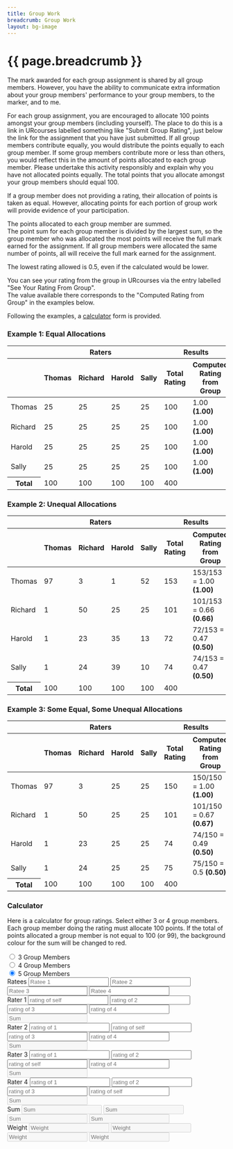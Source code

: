 ```yaml
---
title: Group Work
breadcrumb: Group Work
layout: bg-image
---
```

# {{ page.breadcrumb }}

The mark awarded for each group assignment is shared by all group members. However, you have the ability to communicate extra information about
your group members' performance to your group members,
to the marker, and to me.

For each group assignment,
you are encouraged to allocate 100 points amongst your group members
(including yourself).
The place to do this is a link in URcourses labelled something like
"Submit Group Rating",
just below the link for the assignment that you have just submitted.
If all group members contribute equally,
you would distribute the points equally to each group member.
If some group members contribute more or less than others,
you would reflect this in the amount of points allocated to each group member.
Please undertake this activity responsibly and explain why you have not
allocated points equally.
The total points that you allocate amongst your group members should equal 100.

If a group member does not providing a rating,
their allocation of points is taken as equal.
However, allocating points for each portion of
group work will provide evidence of your participation.

The points allocated to each group member are summed.  
The point sum for each group member is divided by the largest sum,
so the group member who was allocated the most points will receive
the full mark earned for the assignment.  If all group members were allocated
the same number of points, all will receive the full mark earned for the assignment.

The lowest rating allowed is 0.5, even if the calculated would be lower.

You can see your rating from the group in URcourses via the entry labelled
"See Your Rating From Group".  
The value available there corresponds to the
"Computed Rating from Group" in the examples below.

Following the examples, a <a href="#calculator">calculator</a> form is provided.

<h3>Example 1: Equal Allocations</h3>
  <div class="table-responsive">
    <table class="table table-bordered table-striped">
			<thead>
				<tr>
					<th></th>
					<th colspan="4">Raters</th>
					<th colspan="2">Results</th>
				</tr>
				<tr>
					<th></th>
					<th>Thomas</th>
					<th>Richard</th>
					<th>Harold</th>
					<th>Sally</th>
					<th>Total Rating</th>
					<th>Computed Rating from Group</th>
				</tr>
			</thead>
			<tbody>
				<tr>
					<td>Thomas</td>
					<td>25</td>
					<td>25</td>
					<td>25</td>
					<td>25</td>
					<td>100</td>
					<td>1.00 <strong>(1.00)</strong></td>
				</tr>
				<tr>
					<td>Richard</td>
					<td>25</td>
					<td>25</td>
					<td>25</td>
					<td>25</td>
					<td>100</td>
					<td>1.00 <strong>(1.00)</strong></td>
				</tr>
				<tr>
					<td>Harold</td>
					<td>25</td>
					<td>25</td>
					<td>25</td>
					<td>25</td>
					<td>100</td>
					<td>1.00 <strong>(1.00)</strong></td>
				</tr>
				<tr>
					<td>Sally</td>
					<td>25</td>
					<td>25</td>
					<td>25</td>
					<td>25</td>
					<td>100</td>
					<td>1.00 <strong>(1.00)</strong></td>
				</tr>
				<tr>
					<th>Total</th>
					<td>100</td>
					<td>100</td>
					<td>100</td>
					<td>100</td>
					<td>400</td>
					<td></td>
				</tr>
			</tbody>
		</table>
	</div>

<h3>Example 2: Unequal Allocations</h3>
  <div class="table-responsive">
		<table class="table table-bordered table-striped">
			<thead>
				<tr>
					<th></th>
					<th colspan="4">Raters</th>
					<th colspan="2">Results</th>
				</tr>
				<tr>
					<th></th>
					<th>Thomas</th>
					<th>Richard</th>
					<th>Harold</th>
					<th>Sally</th>
					<th>Total Rating</th>
					<th>Computed Rating from Group</th>
				</tr>
			</thead>
			<tbody>
				<tr>
					<td>Thomas</td>
					<td>97</td>
					<td>3</td>
					<td>1</td>
					<td>52</td>
					<td>153</td>
					<td>153/153 = 1.00 <strong>(1.00)</strong></td>
				</tr>
				<tr>
					<td>Richard</td>
					<td>1</td>
					<td>50</td>
					<td>25</td>
					<td>25</td>
					<td>101</td>
					<td>101/153 = 0.66 <strong>(0.66)</strong></td>
				</tr>
				<tr>
					<td>Harold</td>
					<td>1</td>
					<td>23</td>
					<td>35</td>
					<td>13</td>
					<td>72</td>
					<td>72/153 = 0.47 <strong>(0.50)</strong></td>
				</tr>
				<tr>
					<td>Sally</td>
					<td>1</td>
					<td>24</td>
					<td>39</td>
					<td>10</td>
					<td>74</td>
					<td>74/153 = 0.47 <strong>(0.50)</strong></td>
				</tr>
				<tr>
					<th>Total</th>
					<td>100</td>
					<td>100</td>
					<td>100</td>
					<td>100</td>
					<td>400</td>
					<td></td>
				</tr>
			</tbody>
		</table>
	</div>

<h3>Example 3: Some Equal, Some Unequal Allocations</h3>
  <div class="table-responsive">
		<table class="table table-bordered table-striped">
			<thead>
				<tr>
					<th></th>
					<th colspan="4">Raters</th>
					<th colspan="2">Results</th>
				</tr>
				<tr>
					<th></th>
					<th>Thomas</th>
					<th>Richard</th>
					<th>Harold</th>
					<th>Sally</th>
					<th>Total Rating</th>
					<th>Computed Rating from Group</th>
				</tr>
			</thead>
			<tbody>
				<tr>
					<td>Thomas</td>
					<td>97</td>
					<td>3</td>
					<td>25</td>
					<td>25</td>
					<td>150</td>
					<td>150/150 = 1.00 <strong>(1.00)</strong></td>
				</tr>
				<tr>
					<td>Richard</td>
					<td>1</td>
					<td>50</td>
					<td>25</td>
					<td>25</td>
					<td>101</td>
					<td>101/150 = 0.67 <strong>(0.67)</strong></td>
				</tr>
				<tr>
					<td>Harold</td>
					<td>1</td>
					<td>23</td>
					<td>25</td>
					<td>25</td>
					<td>74</td>
					<td>74/150 = 0.49 <strong>(0.50)</strong></td>
				</tr>
				<tr>
					<td>Sally</td>
					<td>1</td>
					<td>24</td>
					<td>25</td>
					<td>25</td>
					<td>75</td>
					<td>75/150 = 0.5 <strong>(0.50)</strong></td>
				</tr>
				<tr>
					<th>Total</th>
					<td>100</td>
					<td>100</td>
					<td>100</td>
					<td>100</td>
					<td>400</td>
					<td></td>
				</tr>
			</tbody>
		</table>
	</div>

<h3 id="calculator">Calculator</h3>
<p>
Here is a calculator for group ratings. Select either 3 or 4 group members. Each group member doing the rating must allocate 100 points. If the total of points allocated a group member is not equal to 100 (or 99), the background colour for the sum will be changed to red.
</p>

<form>
  <div class="form-check">
    <input class="form-check-input" type="radio" name="groupRadios" id="groupRadio3" onclick="grpsize()" value="3">
    <label class="form-check-label" for="groupRadios">
      3 Group Members
    </label>
  </div>
  <div class="form-check">
    <input class="form-check-input" type="radio" name="groupRadios" id="groupRadio4" onclick="grpsize()" value="4" checked>
    <label class="form-check-label" for="groupRadios">
      4 Group Members
    </label>
  </div>
  <div class="form-check">
    <input class="form-check-input" type="radio" name="groupRadios" id="groupRadio4" onclick="grpsize()" value="5" checked>
    <label class="form-check-label" for="groupRadios">
      5 Group Members
    </label>
  </div>
  <div class="form-row">
    <div class="form-group col-md-2">
      <label for="ratees">Ratees</label>
      <input type="text" class="form-control" name="ratees" id="ratee1" oninput="rate('1')" placeholder="Ratee 1">
      <input type="text" class="form-control" name="ratees" id="ratee2" oninput="rate('2')" placeholder="Ratee 2">
      <input type="text" class="form-control" name="ratees" id="ratee3" oninput="rate('3')" placeholder="Ratee 3">
      <input type="text" class="form-control" name="ratees" id="ratee4" oninput="rate('4')" placeholder="Ratee 4">
    </div>
    <div class="form-group col-md-2">
      <label id="rater1" for="raters1">Rater 1</label>
      <input type="number" step="1" class="form-control" id="1b1" onchange="sumby('1')" placeholder="rating of self">
      <input type="number" step="1" class="form-control" id="2b1" onchange="sumby('1')" placeholder="rating of 2">
      <input type="number" step="1" class="form-control" id="3b1" onchange="sumby('1')" placeholder="rating of 3">
      <input type="number" step="1" class="form-control" id="4b1" onchange="sumby('1')" placeholder="rating of 4">
      <input type="number" step="1" disabled class="form-control" id="sb1" placeholder="Sum">
    </div>
    <div class="form-group col-md-2">
      <label id="rater2" for="raters2">Rater 2</label>
      <input type="number" step="1" class="form-control" id="1b2" onchange="sumby('2')" placeholder="rating of 1">
      <input type="number" step="1" class="form-control" id="2b2" onchange="sumby('2')" placeholder="rating of self">
      <input type="number" step="1" class="form-control" id="3b2" onchange="sumby('2')" placeholder="rating of 3">
      <input type="number" step="1" class="form-control" id="4b2" onchange="sumby('2')" placeholder="rating of 4">
      <input type="number" step="1" disabled class="form-control" id="sb2" placeholder="Sum">
    </div>
    <div class="form-group col-md-2">
      <label id="rater3" for="raters3">Rater 3</label>
      <input type="number" step="1" class="form-control" id="1b3" onchange="sumby('3')" placeholder="rating of 1">
      <input type="number" step="1" class="form-control" id="2b3" onchange="sumby('3')" placeholder="rating of 2">
      <input type="number" step="1" class="form-control" id="3b3" onchange="sumby('3')" placeholder="rating of self">
      <input type="number" step="1" class="form-control" id="4b3" onchange="sumby('3')" placeholder="rating of 4">
      <input type="number" step="1" disabled class="form-control" id="sb3" placeholder="Sum">
    </div>
    <div class="form-group col-md-2">
      <label id="rater4" for="raters4">Rater 4</label>
      <input type="number" step="1" class="form-control" id="1b4" onchange="sumby('4')" placeholder="rating of 1">
      <input type="number" step="1" class="form-control" id="2b4" onchange="sumby('4')" placeholder="rating of 2">
      <input type="number" step="1" class="form-control" id="3b4" onchange="sumby('4')" placeholder="rating of 3">
      <input type="number" step="1" class="form-control" id="4b4" onchange="sumby('4')" placeholder="rating of self">
      <input type="number" step="1" disabled class="form-control" id="sb4" placeholder="Sum">
    </div>
    <div class="form-group col-md-1">
      <label for="">Sum</label>
      <input type="number" step="1" disabled class="form-control" id="r1s" placeholder="Sum">
      <input type="number" step="1" disabled class="form-control" id="r2s" placeholder="Sum">
      <input type="number" step="1" disabled class="form-control" id="r3s" placeholder="Sum">
      <input type="number" step="1" disabled class="form-control" id="r4s" placeholder="Sum">
    </div>
    <div class="form-group col-md-1">
      <label for="">Weight</label>
      <input type="number" step="0.1" disabled class="form-control" id="r1w" placeholder="Weight">
      <input type="number" step="0.1" disabled class="form-control" id="r2w" placeholder="Weight">
      <input type="number" step="0.1" disabled class="form-control" id="r3w" placeholder="Weight">
      <input type="number" step="0.1" disabled class="form-control" id="r4w" placeholder="Weight">
    </div>
  </div>
</form>

<script>

var groupsize = 4;

function grpsize()
{
  var gsrad = document.querySelector("input[name=groupRadios]:checked");
  var dabc = document.getElementById("r1w").style.backgroundColor;
  groupsize = parseInt(gsrad.value);
  console.log(groupsize);
  if (groupsize == 3)
  {
    document.getElementById("ratee4").disabled = true;
    document.getElementById("ratee4").style.backgroundColor = "black";
    document.getElementById("r4s").style.backgroundColor = "black";
    document.getElementById("r4w").style.backgroundColor = "black";
    document.getElementById("sb4").style.backgroundColor = "black";
    var idstr = "";
    for (var i = 1; i <=4; i++)
    {
      idstr = "4b" + i.toString();
      document.getElementById(idstr).disabled = true;
      document.getElementById(idstr).style.backgroundColor = "black";
      idstr = i.toString() + "b4";
      document.getElementById(idstr).disabled = true;
      document.getElementById(idstr).style.backgroundColor = "black";
    }
  }
  else
  {
    document.getElementById("ratee4").disabled = false;
    document.getElementById("ratee4").style.backgroundColor = "white";
    document.getElementById("r4s").style.backgroundColor = dabc;
    document.getElementById("r4w").style.backgroundColor = dabc;
    document.getElementById("sb4").style.backgroundColor = dabc;
    var idstr = "";
    for (var i = 1; i <=4; i++)
    {
      idstr = "4b" + i.toString();
      document.getElementById(idstr).disabled = false;
      document.getElementById(idstr).style.backgroundColor = "white";
      idstr = i.toString() + "b4";
      document.getElementById(idstr).disabled = false;
      document.getElementById(idstr).style.backgroundColor = "white";
    }
  }
}

function rate(rr) {
    var src = "ratee" + rr;
    var dst = "rater" + rr;
    document.getElementById(dst).textContent = document.getElementById(src).value;
    document.getElementById("1b1").placeholder = document.getElementById(src).value;
}

function weight()
{
  var sum = 0;
  var maxsum = 0;
  for (var i = 1; i <= groupsize; i++)
  {
    var sid = "r" + i.toString() + "s";
    var sbox = document.getElementById(sid);
    var val = parseInt(sbox.value);
    if (val > maxsum)
    {
      maxsum=val;
    }
  }
  if (!isNaN(maxsum))
  {
    for (var i = 1; i <= groupsize; i++)
    {
      var sid = "r" + i.toString() + "s";
      var wid = "r" + i.toString() + "w";
      var sbox = document.getElementById(sid);
      var wbox = document.getElementById(wid);
      var val = parseInt(sbox.value);
      var wval = ((val*1.0)/(maxsum * 1.0)).toFixed(1);
      console.log(wid);
      console.log(wval);
      if (wval < 0.5)
      {
        wval = 0.5;
      }
      else if (wval <= 1.0)
      {
        wbox.valueAsNumber = wval;
        wbox.style.backgroundColor = "silver";
      }
    }
  }
}

function sumfor(rr) {

    var rowsum = 0;
    for (var i = 1; i <= groupsize; i++)
    {
      var rrid = rr + "b" + i.toString();
      console.log(rrid);
      var rrbox = document.getElementById(rrid);
      var val = parseInt(rrbox.value);
      if (!isNaN(val))
      {
        rrbox.style.backgroundColor = "silver";
      }
      rowsum = rowsum + val;
    }
    var rrsum = "r" + rr + "s";
    var tt = document.getElementById(rrsum);
    if (!isNaN(rowsum))
    {
      tt.valueAsNumber = rowsum;
      tt.style.backgroundColor = "silver";
    }
    weight();
}

function sumby(rr) {

    var sum = 0;
    console.log(sum);
    for (var i = 1; i <= groupsize; i++)
    {
      var rid = i.toString() + "b" + rr;
      var rbox = document.getElementById(rid);
      var val = parseInt(rbox.value);
      if (!isNaN(val))
      {
        rbox.style.backgroundColor = "silver";
      }
      sum = sum + val;
      sumfor(i.toString());
    }
    var rsum = "sb" + rr;
    var tt = document.getElementById(rsum);
    if (!isNaN(sum))
    {
      tt.valueAsNumber = sum;
      if (sum < 99 || sum > 100)
      {
        tt.style.backgroundColor = "red";
      }
      else
      {
        tt.style.backgroundColor = "silver";
      }
    }
}
</script>
